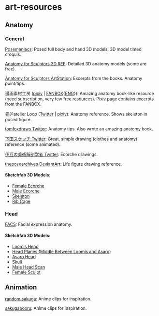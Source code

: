 # art-resources
## Anatomy
### General
[Posemaniacs](https://www.posemaniacs.com/): Posed full body and hand 3D models, 3D model timed croquis.

[Anatomy for Sculptors 3D REF](https://ref.anatomy4sculptors.com/): Detailed 3D anatomy models (some are free).

[Anatomy for Sculptors ArtStation](https://www.artstation.com/anatomy4sculptors): Excerpts from the books. Anatomy point/tips.

漫画素材工房 ([pixiv](https://www.pixiv.net/en/users/16776564/artworks) | [FANBOX](https://www.fanbox.cc/@mangamaterials){[ENG](https://www.pixiv.net/fanbox/creator/25310139)}): Amazing anatomy book-like resource (need subscription, very few free resources). Pixiv page contains excerpts from the FANBOX.

畳＠atelier Loop ([Twitter](https://x.com/tatami_loop/media) | [pixiv](https://www.pixiv.net/en/users/335258/artworks)): Anatomy reference. Shows skeleton in posed figure.

[tomfoxdraws Twitter](https://x.com/tomfoxdraws/media): Anatomy tips. Also wrote an amazing anatomy book.

[下田スケッチ Twitter](https://x.com/simodasketch/media): Great, simple drawing (clothes and anatomy) reference (some animated).

[伊豆の美術解剖学者 Twitter](https://x.com/kato_anatomy/media): Ecorche drawings.

[theposearchives DeviantArt](https://www.deviantart.com/theposearchives/gallery): Life figure drawing reference.
#### Sketchfab 3D Models:
- [Female Ecorche](https://sketchfab.com/3d-models/ecorche-female-musclenames-anatomy-cda17af4be354c8b8375ff0b1b8a5fe5) 
- [Male Ecorche](https://sketchfab.com/3d-models/ecorche-male-musclenames-anatomy-33162ec759e04d2985dbbdf4ec908d66)
- [Skeleton](https://sketchfab.com/3d-models/skeleton-ef853171dc334d3b8cdf93504a1f7e00)
- [Rib Cage](https://sketchfab.com/3d-models/ribcage-simplification-5-7a5a301809794ee883d6dead3b87aaa0)

### Head
[FACS](https://melindaozel.com/free-resources/): Facial expression anatomy.  
#### Sketchfab 3D Models:
- [Loomis Head](https://sketchfab.com/3d-models/loomis-head-b7e2cd611d844df9b69efdc9be6d0215)
- [Head Planes (Middle Between Loomis and Asaro)](https://sketchfab.com/3d-models/drawing-figure-for-artists-base-head-planes-fafb17bb02664aa29fb006263e4ee186)
- [Asaro Head](https://sketchfab.com/3d-models/asaro-head-9d26548182f8465a8e97371a9170561e)
- [Skull](https://sketchfab.com/3d-models/detailed-human-skull-2d6feb90e20d4389afb2b885eece0a48)
- [Male Head Scan](https://sketchfab.com/3d-models/cdbc-reference-male-head-scan-67c21cb7225d478ab46a6b4db99e0348)
- [Female Sculpt](https://sketchfab.com/3d-models/stylized-anime-female-head-e8d04325a74e46a98a6494abe721a8b2)

## Animation
[random sakuga](https://x.com/randomsakuga): Anime clips for inspiration.

[sakugabooru](https://www.sakugabooru.com/): Anime clips for inspiration.
